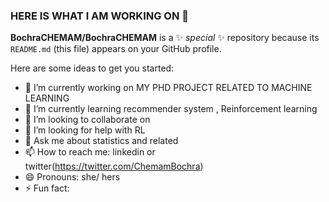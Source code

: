 ### HERE IS WHAT I AM WORKING ON  👋


**BochraCHEMAM/BochraCHEMAM** is a ✨ _special_ ✨ repository because its `README.md` (this file) appears on your GitHub profile.

Here are some ideas to get you started:

- 🔭 I’m currently working on MY PHD PROJECT RELATED TO MACHINE LEARNING 
- 🌱 I’m currently learning recommender system , Reinforcement learning 
- 👯 I’m looking to collaborate on 
- 🤔 I’m looking for help with RL
- 💬 Ask me about statistics and related 
- 📫 How to reach me: linkedin or twitter(https://twitter.com/ChemamBochra)
- 😄 Pronouns: she/ hers
- ⚡ Fun fact: 
